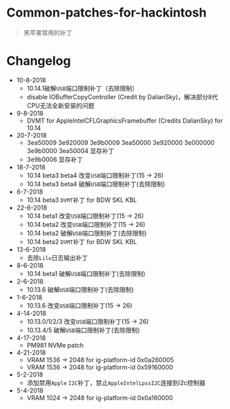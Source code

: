 # Common-patches-for-hackintosh
> 黑苹果常用的补丁

# Changelog
- 10-8-2018 
  - 10.14.1破解`USB`端口限制补丁（去除限制）
  - disable IOBufferCopyController (Credit by DalianSky)，解决部分8代CPU无法全新安装的问题
- 9-8-2018
  - DVMT for AppleIntelCFLGraphicsFramebuffer﻿ (Credits DalianSky) for 10.14
- 20-7-2018
  - 3ea50009 3e920009 3e9b0009 3ea50000 3e920000 3e000000 3e9b0000 3ea50004 显存补丁
  - 3e9b0006 显存补丁
- 18-7-2018
  - 10.14 beta3 beta4 改变`USB`端口限制补丁(15 -> 26)
  - 10.14 beta3 beta4 破解`USB`端口限制补丁(去除限制)
- 6-7-2018
  - 10.14 beta3 `DVMT`补丁 for BDW SKL KBL
- 22-6-2018
  - 10.14 beta1 改变`USB`端口限制补丁(15 -> 26)
  - 10.14 beta2 改变`USB`端口限制补丁(15 -> 26)
  - 10.14 beta2 破解`USB`端口限制补丁(去除限制)
  - 10.14 beta2 `DVMT`补丁 for BDW SKL KBL
- 13-6-2018
  - 去除`Lilu`日志输出补丁
- 8-6-2018
  - 10.14 beta1 破解`USB`端口限制补丁(去除限制)
- 2-6-2018
  - 10.13.6 破解`USB`端口限制补丁(去除限制)
- 1-6-2018
  - 10.13.6 改变`USB`端口限制补丁(15 -> 26)
- 4-14-2018
  - 10.13.0/1/2/3 改变`USB`端口限制补丁(15 -> 26)
  - 10.13.4/5 破解`USB`端口限制补丁(去除限制)
- 4-17-2018
  - PM981 NVMe patch
- 4-21-2018
  - VRAM 1536 -> 2048 for ig-platform-id 0x0a260005
  - VRAM 1536 -> 2048 for ig-platform-id 0x59160000
- 5-2-2018
  - 添加禁用`Apple` `I2C`补丁，禁止`AppleIntelLpssI2C`连接到i2c控制器
- 5-4-2018
  - VRAM 1024 -> 2048 for ig-platform-id 0x0a160000

